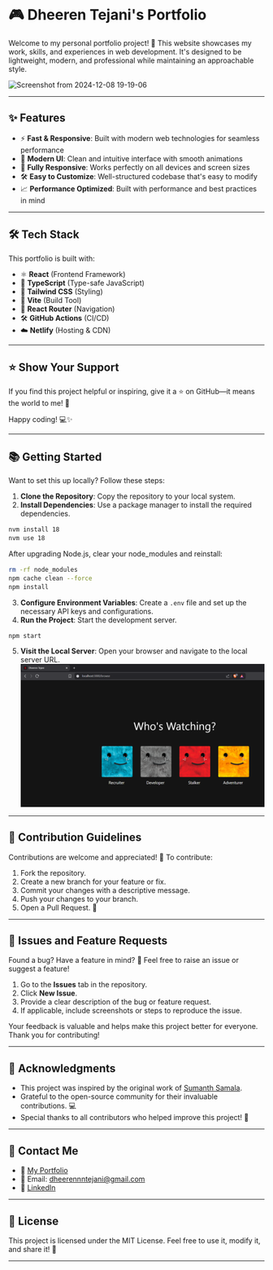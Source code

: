# 🎮 Dheeren Tejani's Portfolio

Welcome to my personal portfolio project! 🚀 This website showcases my work, skills, and experiences in web development. It's designed to be lightweight, modern, and professional while maintaining an approachable style.

![Screenshot from 2024-12-08 19-19-06](https://github.com/user-attachments/assets/f8220485-16ec-48cf-8cb2-7853540c5724)

---

## ✨ Features

- ⚡ **Fast & Responsive**: Built with modern web technologies for seamless performance
- 🎨 **Modern UI**: Clean and intuitive interface with smooth animations
- 📱 **Fully Responsive**: Works perfectly on all devices and screen sizes
- 🛠️ **Easy to Customize**: Well-structured codebase that's easy to modify
- 📈 **Performance Optimized**: Built with performance and best practices in mind

---

## 🛠️ Tech Stack

This portfolio is built with:

- ⚛️ **React** (Frontend Framework)
- 🔷 **TypeScript** (Type-safe JavaScript)
- 🎨 **Tailwind CSS** (Styling)
- 🚀 **Vite** (Build Tool)
- 🔄 **React Router** (Navigation)
- 🛠️ **GitHub Actions** (CI/CD)
- ☁️ **Netlify** (Hosting & CDN)

---

## ⭐ Show Your Support

If you find this project helpful or inspiring, give it a ⭐ on GitHub—it means the world to me! 🌟

Happy coding! 💻✨

---

## 📚 Getting Started

Want to set this up locally? Follow these steps:

1. **Clone the Repository**: Copy the repository to your local system.
2. **Install Dependencies**: Use a package manager to install the required dependencies.

```bash
nvm install 18
nvm use 18
```

After upgrading Node.js, clear your node_modules and reinstall:

```bash
rm -rf node_modules
npm cache clean --force
npm install
```

3. **Configure Environment Variables**: Create a `.env` file and set up the necessary API keys and configurations.
4. **Run the Project**: Start the development server.

```bash
npm start
```

5. **Visit the Local Server**: Open your browser and navigate to the local server URL.
   ![alt text](image-1.png)

---

## 🤝 Contribution Guidelines

Contributions are welcome and appreciated! 🥳 To contribute:

1. Fork the repository.
2. Create a new branch for your feature or fix.
3. Commit your changes with a descriptive message.
4. Push your changes to your branch.
5. Open a Pull Request. 🎉

---

## 🐛 Issues and Feature Requests

Found a bug? Have a feature in mind? 🤔 Feel free to raise an issue or suggest a feature!

1. Go to the **Issues** tab in the repository.
2. Click **New Issue**.
3. Provide a clear description of the bug or feature request.
4. If applicable, include screenshots or steps to reproduce the issue.

Your feedback is valuable and helps make this project better for everyone. Thank you for contributing!

---

## 🌟 Acknowledgments

- This project was inspired by the original work of [Sumanth Samala](https://github.com/SamalaSumanth0262).
- Grateful to the open-source community for their invaluable contributions. 💻
- Special thanks to all contributors who helped improve this project! 🚀

---

## 📧 Contact Me

- 💼 [My Portfolio](https://dheerentejani.netlify.app/)
- 📧 Email: [dheerennntejani@gmail.com](mailto:dheerennntejani@gmail.com)
- 🔗 [LinkedIn](https://www.linkedin.com/in/dheeren-tejani)

---

## 📜 License

This project is licensed under the MIT License. Feel free to use it, modify it, and share it! 🌈

---
